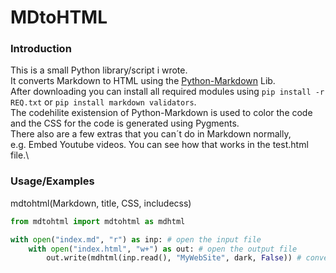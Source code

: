 # MDtoHTML

### Introduction

This is a small Python library/script i wrote.\
It converts Markdown to HTML using the [Python-Markdown](https://python-markdown.github.io/) Lib.\
After downloading you can install all required modules using
`pip install -r REQ.txt` or `pip install markdown validators`.\
The codehilite existension of Python-Markdown is used to color the code
and the CSS for the code is generated using Pygments.\
There also are a few extras that you can´t do in Markdown normally,\
e.g. Embed Youtube videos. You can see how that works in the test.html file.\

### Usage/Examples

mdtohtml(Markdown, title, CSS, includecss)

``` Python
from mdtohtml import mdtohtml as mdhtml

with open("index.md", "r") as inp: # open the input file
    with open("index.html", "w+") as out: # open the output file
        out.write(mdhtml(inp.read(), "MyWebSite", dark, False)) # convert with the title 'MyWebSite', dark css and no css in the html itself.```

